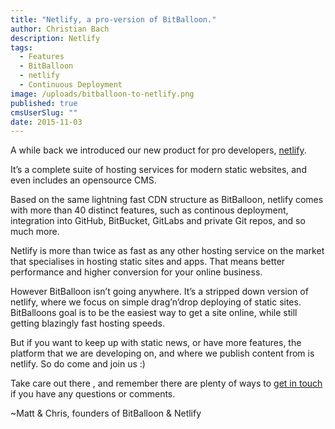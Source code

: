 ```yaml
---
title: "Netlify, a pro-version of BitBalloon."
author: Christian Bach
description: Netlify
tags:
  - Features
  - BitBalloon
  - netlify
  - Continuous Deployment
image: /uploads/bitballoon-to-netlify.png
published: true
cmsUserSlug: ""
date: 2015-11-03 
---
```


A while back we introduced our new product for pro developers, [netlify](https://www.netlify.com/).

It’s a complete suite of hosting services for modern static websites, and even includes an opensource CMS.

Based on the same lightning fast CDN structure as BitBalloon, netlify comes with more than 40 distinct features, such as continous deployment, integration into GitHub, BitBucket, GitLabs and private Git repos, and so much more. 

Netlify is more than twice as fast as any other hosting service on the market that specialises in hosting static sites and apps. That means better performance and higher conversion for your online business.

However BitBalloon isn’t going anywhere. It’s a stripped down version of netlify, where we focus on simple drag’n’drop deploying of static sites. BitBalloons goal is to be the easiest way to get a site online, while still getting blazingly fast hosting speeds.

But if you want to keep up with static news, or have more features, the platform that we are developing on, and where we publish content from is netlify. So do come and join us :)

Take care out there , and remember there are plenty of ways to [get in touch]([https://www.netlify.com/contact](https://www.netlify.com/contact)) if you have any questions or comments.

~Matt &amp; Chris, founders of BitBalloon &amp; Netlify


